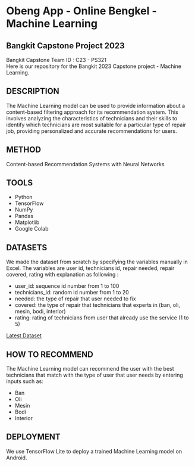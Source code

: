 # Obeng App - Online Bengkel - Machine Learning	
## Bangkit Capstone Project 2023

Bangkit Capstone Team ID : C23 - PS321 <br>
Here is our repository for the Bangkit 2023 Capstone project - Machine Learning.

## DESCRIPTION
The Machine Learning model can be used to provide information about a content-based filtering approach for its recommendation system. This involves analyzing the characteristics of technicians and their skills to identify which technicians are most suitable for a particular type of repair job, providing personalized and accurate recommendations for users.

## METHOD
Content-based Recommendation Systems with Neural Networks

## TOOLS
- Python
- TensorFlow
- NumPy
- Pandas
- Matplotlib
- Google Colab

## DATASETS 
We made the dataset from scratch by specifying the variables manually in Excel. The variables are user id, technicians id, repair needed, repair covered, rating with explanation as following : 

- user_id: sequence id number from 1 to 100
- technicians_id: random id number from 1 to 20
- needed: the type of repair that user needed to fix
- covered: the type of repair that technicians that experts in (ban, oli, mesin, bodi, interior)
- rating: rating of technicians from user that already use the service (1 to 5) 

[Latest Dataset](https://github.com/nabhanyuzqi1/Bangkit-Capstone-C23-PS321/blob/machine_learning/Dataset/dataset_6.csv)

## HOW TO RECOMMEND
The Machine Learning model can recommend the user with the best technicians that match with the type of user that user needs by entering inputs such as:
- Ban	
- Oli	
- Mesin	
- Bodi	
- Interior	

## DEPLOYMENT 
We use TensorFlow Lite to deploy a trained Machine Learning model on Android.

